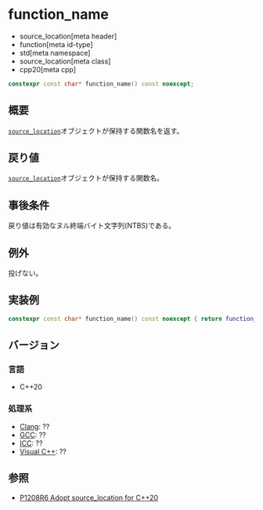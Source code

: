 # function_name
* source_location[meta header]
* function[meta id-type]
* std[meta namespace]
* source_location[meta class]
* cpp20[meta cpp]

```cpp
constexpr const char* function_name() const noexcept;
```

## 概要
[`source_location`](../source_location.md)オブジェクトが保持する関数名を返す。

## 戻り値
[`source_location`](../source_location.md)オブジェクトが保持する関数名。

## 事後条件
戻り値は有効なヌル終端バイト文字列(NTBS)である。

## 例外
投げない。

## 実装例
```cpp
constexpr const char* function_name() const noexcept { return function_name_; }
```

## バージョン
### 言語
- C++20

### 処理系
- [Clang](/implementation.md#clang): ??
- [GCC](/implementation.md#gcc): ??
- [ICC](/implementation.md#icc): ??
- [Visual C++](/implementation.md#visual_cpp): ??

## 参照

- [P1208R6 Adopt source_location for C++20](http://www.open-std.org/jtc1/sc22/wg21/docs/papers/2019/p1208r6.pdf)